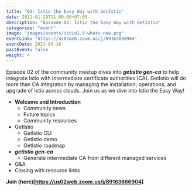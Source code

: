 ```yaml
---
title: "02: Istio the Easy Way with GetIstio"
date: 2021-01-29T11:00:00+07:00
description: "Episode 02: Istio the Easy Way with GetIstio"
categories: "event"
image: "images/events/istio1.9-whats-new.png"
eventLink: "https://us02web.zoom.us/j/89163866904"
eventDate: 2021-03-16
pastEvent: false
weight: 4
---
```


Episode 02 of the community meetup dives into _**getistio gen-ca**_ to help integrate Istio with intermediate certificate authorities (CA). GetIstio will do more than CA integration by managing the installation, operations, and upgrade of Istio across clouds. Join us as we dive into Istio the Easy Way!

* **Welcome and Introduction**
    + Community news
    + Future topics
    + Community resources
* GetIstio
  + GetIstio CLI
  + GetIstio demo
  + GetIstio roadmap
* _**getistio gen-ca**_
  + Generate intermediate CA from different managed services
* Q&A
* Closing with resource links

**Join (here)[https://us02web.zoom.us/j/89163866904]**